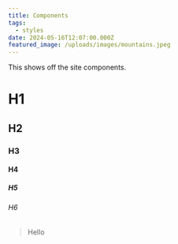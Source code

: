 ```yaml
---
title: Components
tags:
  - styles
date: 2024-05-16T12:07:00.000Z
featured_image: /uploads/images/mountains.jpeg
---
```

This shows off the site components.

# H1

## H2

### H3

#### H4

##### H5

###### H6



> Hello
